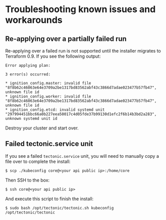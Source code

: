 # Troubleshooting known issues and workarounds

## Re-applying over a partially failed run

Re-applying over a failed run is not supported until the installer migrates to Terraform 0.9. If you see the following output:

```
Error applying plan:

3 error(s) occurred:

* ignition_config.master: invalid file "8f8b62c46063e64e3709a2be1317bd83562abf43c3866d7adae023477b57fb47", unknown file id
* ignition_config.worker: invalid file "8f8b62c46063e64e3709a2be1317bd83562abf43c3866d7adae023477b57fb47", unknown file id
* ignition_config.etcd: invalid systemd unit "297994451bbc66a0b227eea50017c4d05fde37b99130d1efc2f6b14b3bd2a283", unknown systemd unit id
```

Destroy your cluster and start over.

## Failed tectonic.service unit

If you see a failed `tectonic.service` unit, you will need to manually copy a file over to complete the install:

```
$ scp ./kubeconfig core@<your api public ip>:/home/core
```

Then SSH to the box:

```
$ ssh core@<your api public ip>
```

And execute this script to finish the install:

```
$ sudo bash /opt/tectonic/tectonic.sh kubeconfig /opt/tectonic/tectonic
```